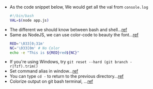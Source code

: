 - As the code snippet below, We would get all the val from `console.log`
  ```bash
  #!/bin/bash
  VAL=$(node app.js)
  ```
- The different we should know between bash and shell...[ref](https://stackoverflow.com/questions/5725296/difference-between-sh-and-bash)
- Same as NodeJS, we can use color-code to beauty the font...[ref](https://stackoverflow.com/questions/5947742/how-to-change-the-output-color-of-echo-in-linux)
  ```bash
  RED='\033[0;31m'
  NC='\033[0m' # No Color
  echo -e "This is ${RED}red${NC}"
  ```
- If you're using Windows, try `git reset --hard (git branch -r|fzf).trim()`
- Set command alias in window...[ref](https://stackoverflow.com/questions/37104273/how-to-set-aliases-in-git-bash-for-windows)
- You can type `cd -` to return to the previous directory...[ref](https://superuser.com/questions/435327/command-line-go-back-to-last-directory)
- Colorize output on git bash terminal, ...[ref](https://stackoverflow.com/questions/48749738/how-do-i-get-colorized-output-on-my-windows-git-bash-terminal)